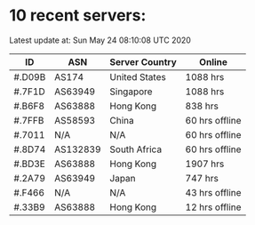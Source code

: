 # 10 recent servers:

Latest update at: Sun May 24 08:10:08 UTC 2020

| ID | ASN | Server Country | Online |
| -- | --- | -------------- | ------ |
| #.D09B | AS174 | United States | 1088 hrs |
| #.7F1D | AS63949 | Singapore | 1088 hrs |
| #.B6F8 | AS63888 | Hong Kong | 838 hrs |
| #.7FFB | AS58593 | China | 60 hrs offline |
| #.7011 | N/A | N/A | 60 hrs offline |
| #.8D74 | AS132839 | South Africa | 60 hrs offline |
| #.BD3E | AS63888 | Hong Kong | 1907 hrs |
| #.2A79 | AS63949 | Japan | 747 hrs |
| #.F466 | N/A | N/A | 43 hrs offline |
| #.33B9 | AS63888 | Hong Kong | 12 hrs offline |

